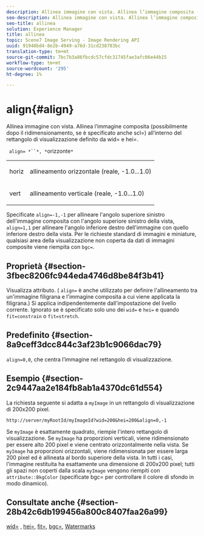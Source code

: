 ```yaml
---
description: Allinea immagine con vista. Allinea l’immagine composita (possibilmente dopo il ridimensionamento, se è specificato anche scl=) all’interno del rettangolo di visualizzazione definito da wid= e hei=.
seo-description: Allinea immagine con vista. Allinea l’immagine composita (possibilmente dopo il ridimensionamento, se è specificato anche scl=) all’interno del rettangolo di visualizzazione definito da wid= e hei=.
seo-title: allinea
solution: Experience Manager
title: allinea
topic: Scene7 Image Serving - Image Rendering API
uuid: 91940bd4-8e2b-4949-a76d-31cd238783bc
translation-type: tm+mt
source-git-commit: 7bc7b3a86fbcdc57cfdc31745fae3afc06e44b15
workflow-type: tm+mt
source-wordcount: '295'
ht-degree: 1%

---
```



# align{#align}

Allinea immagine con vista. Allinea l’immagine composita (possibilmente dopo il ridimensionamento, se è specificato anche scl=) all’interno del rettangolo di visualizzazione definito da wid= e hei=.

` align= *``*, *`orizzonte`*`

<table id="simpletable_4CB26F72A56D4515B767C303F8E8A1CF"> 
 <tr class="strow"> 
  <td class="stentry"> <p> <span class="codeph"> <span class="varname"> horiz  </span> </span> </p> </td> 
  <td class="stentry"> <p>allineamento orizzontale (reale, -1.0...1.0) </p> </td> 
 </tr> 
 <tr class="strow"> 
  <td class="stentry"> <p> <span class="codeph"> <span class="varname"> vert  </span> </span> </p> </td> 
  <td class="stentry"> <p>allineamento verticale (reale, -1.0...1.0) </p> </td> 
 </tr> 
</table>

Specificate `align=-1,-1` per allineare l&#39;angolo superiore sinistro dell&#39;immagine composita con l&#39;angolo superiore sinistro della vista, `align=1,1` per allineare l&#39;angolo inferiore destro dell&#39;immagine con quello inferiore destro della vista. Per le richieste standard di immagini e miniature, qualsiasi area della visualizzazione non coperta da dati di immagini composite viene riempita con `bgc=`.

## Proprietà {#section-3fbec8206fc944eda4746d8be84f3b41}

Visualizza attributo. ( `align=` è anche utilizzato per definire l&#39;allineamento tra un&#39;immagine filigrana e l&#39;immagine composita a cui viene applicata la filigrana.) Si applica indipendentemente dall’impostazione del livello corrente. Ignorato se è specificato solo uno dei `wid=` e `hei=` e quando `fit=constrain` o `fit=stretch`.

## Predefinito {#section-8a9ceff3dcc844c3af23b1c9066dac79}

`align=0,0`, che centra l’immagine nel rettangolo di visualizzazione.

## Esempio {#section-2c9447aa2e184fb8ab1a4370dc61d554}

La richiesta seguente si adatta a `myImage` in un rettangolo di visualizzazione di 200x200 pixel.

`http://server/myRootId/myImageId?wid=200&hei=200&align=0,-1`

Se `myImage` è esattamente quadrato, riempie l&#39;intero rettangolo di visualizzazione. Se `myImage` ha proporzioni verticali, viene ridimensionato per essere alto 200 pixel e viene centrato orizzontalmente nella vista. Se `myImage` ha proporzioni orizzontali, viene ridimensionata per essere larga 200 pixel ed è allineata al bordo superiore della vista. In tutti i casi, l&#39;immagine restituita ha esattamente una dimensione di 200x200 pixel; tutti gli spazi non coperti dalla scala `myImage` vengono riempiti con `attribute::BkgColor` (specificate bgc= per controllare il colore di sfondo in modo dinamico).

## Consultate anche {#section-28b42c6db199456a800c8407faa26a99}

[wid=](../../../../../is-api/http-ref/image-serving-api-ref/c-http-protocol-reference/c-command-reference/r-is-http-wid.md#reference-bfeadcb67bf4485f851eb21345527e47) ,  [hei=](../../../../../is-api/http-ref/image-serving-api-ref/c-http-protocol-reference/c-command-reference/r-is-http-hei.md#reference-6d6f556ccc0e4b98a815e8a5c1944a96),  [fit=](../../../../../is-api/http-ref/image-serving-api-ref/c-http-protocol-reference/c-command-reference/r-fit.md#reference-f11bff6d93d143d6b135de3a923bc989),  [bgc=](../../../../../is-api/http-ref/image-serving-api-ref/c-http-protocol-reference/c-command-reference/r-bgc.md#reference-53376175f617446fbe5c69120f834b88),  [Watermarks](../../../../../is-api/http-ref/image-serving-api-ref/c-http-protocol-reference/c-syntax-and-features/r-watermarks.md#reference-35d2c3a2c98349b792921c6cb8e73832)
